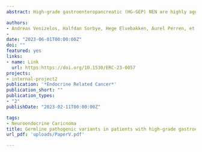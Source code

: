 ```yaml
---
abstract: High-grade gastroenteropancreatic (HG-GEP) NEN are highly aggressive cancers. The molecular etiology of these tumors remains unclear and the prevalence of pathogenic germline variants in patients with HG-GEP-NEN is unknown.We assessed sequencing data of 360 cancer genes in normal tissue, from 240 patients with HG GEP-NEN; 198 patients with NEC and 42 with NET G3. Applying strict criteria, we identified pathogenic germline variants and compared the frequency with previously reported data from 33 different cancer types. We found a recurrent MYOC variant in 3 patients and a recurrent MUTYH variant in 2 patients, indicating that these genes may be important underlying risk factors for HG-GEP- NEN, when mutated. Further, germline variants were found in canonical tumor suppressor genes, such as TP53, RB1, BRIP1 and BAP1. Overall, we found that 4.5% of patients with NEC and 9.5% of patients with NET G3 carry germline pathogenic or highly likely pathogenic variants. Applying identical criteria for variant classification in-silico to mined data from 33 other cancer types, the median percentage of patients carrying pathogenic or highly likely pathogenic variants was 3.4% (range: 0-17%). The patients with NEC and pathogenic germline variants had a median overall survival of 9 months, similar to what is generally expected for metastatic GEP-NEC. A patient with NET G3 and pathogenic MUTYH variant had much shorter overall survival than expected.The fraction of HG GEP-NEN with germline pathogenic variants is relatively high, but still <10%, meaning that that germline mutations cannot be the major underlying cause of HG GEP-NEN..

authors:
- Andreas Venizelos, Halfdan Sorbye, Hege Elvebakken, Aurel Perren, et.al
- 
date: "2023-06-01T00:00:00Z"
doi: ""
featured: yes
links:
- name: Link
  url: https:https://doi.org/10.1530/ERC-23-0057
projects:
- internal-project2
publication: '*Endocrine Related Cancer*'
publication_short: ""
publication_types:
- "2"
publishDate: "2023-02-11T00:00:00Z"

tags:
- Neuroendocrine Caricnoma
title: Germline pathogenic variants in patients with high-grade gastroenteropancreatic neuroendocrine neoplasms
url_pdf: 'uploads/PaperV.pdf'

---
```

